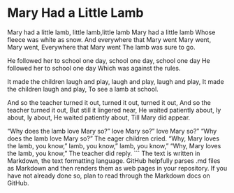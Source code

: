 # Mary Had a Little Lamb
Mary had a little lamb, little lamb,little lamb
Mary had a little lamb Whose fleece was white as snow.
And everywhere that Mary went Mary went, Mary went,
Everywhere that Mary went
The lamb was sure to go.

He followed her to school one day, school one day, school one day
He followed her to school one day
Which was against the rules.

It made the children laugh and play, laugh and play, laugh and play,
It made the children laugh and play,
To see a lamb at school.

And so the teacher turned it out, turned it out, turned it out,
And so the teacher turned it out,
But still it lingered near,
He waited patiently about,
ly about, ly about, He waited patiently about,
Till Mary did appear.

“Why does the lamb love Mary so?”
love Mary so?” love Mary so?”
“Why does the lamb love Mary so?”
The eager children cried.
“Why, Mary loves the lamb, you know,”
lamb, you know,” lamb, you know,”
“Why, Mary loves the lamb, you know,”
The teacher did reply. ``` The text is written in Markdown, the text formatting language. GitHub helpfully parses .md files as Markdown and then renders them as web pages in your repository. If you have not already done so, plan to read through the Markdown docs on GitHub.
